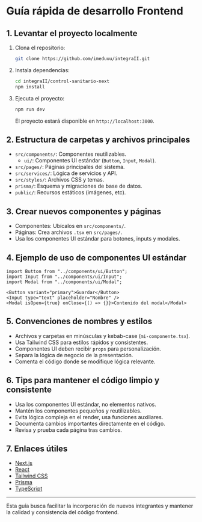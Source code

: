 # Guía rápida de desarrollo Frontend

## 1. Levantar el proyecto localmente

1. Clona el repositorio:
   ```bash
   git clone https://github.com/imeduuu/integraII.git
   ```
2. Instala dependencias:
   ```bash
   cd integraII/control-sanitario-next
   npm install
   ```
3. Ejecuta el proyecto:
   ```bash
   npm run dev
   ```
   El proyecto estará disponible en `http://localhost:3000`.

## 2. Estructura de carpetas y archivos principales

- `src/components/`: Componentes reutilizables.
  - `ui/`: Componentes UI estándar (`Button`, `Input`, `Modal`).
- `src/pages/`: Páginas principales del sistema.
- `src/services/`: Lógica de servicios y API.
- `src/styles/`: Archivos CSS y temas.
- `prisma/`: Esquema y migraciones de base de datos.
- `public/`: Recursos estáticos (imágenes, etc).

## 3. Crear nuevos componentes y páginas

- Componentes: Ubícalos en `src/components/`.
- Páginas: Crea archivos `.tsx` en `src/pages/`.
- Usa los componentes UI estándar para botones, inputs y modales.

## 4. Ejemplo de uso de componentes UI estándar

```tsx
import Button from "../components/ui/Button";
import Input from "../components/ui/Input";
import Modal from "../components/ui/Modal";

<Button variant="primary">Guardar</Button>
<Input type="text" placeholder="Nombre" />
<Modal isOpen={true} onClose={() => {}}>Contenido del modal</Modal>
```

## 5. Convenciones de nombres y estilos

- Archivos y carpetas en minúsculas y kebab-case (`mi-componente.tsx`).
- Usa Tailwind CSS para estilos rápidos y consistentes.
- Componentes UI deben recibir `props` para personalización.
- Separa la lógica de negocio de la presentación.
- Comenta el código donde se modifique lógica relevante.

## 6. Tips para mantener el código limpio y consistente

- Usa los componentes UI estándar, no elementos nativos.
- Mantén los componentes pequeños y reutilizables.
- Evita lógica compleja en el render, usa funciones auxiliares.
- Documenta cambios importantes directamente en el código.
- Revisa y prueba cada página tras cambios.

## 7. Enlaces útiles

- [Next.js](https://nextjs.org/docs)
- [React](https://react.dev/learn)
- [Tailwind CSS](https://tailwindcss.com/docs)
- [Prisma](https://www.prisma.io/docs)
- [TypeScript](https://www.typescriptlang.org/docs/)

---

Esta guía busca facilitar la incorporación de nuevos integrantes y mantener la calidad y consistencia del código frontend.
